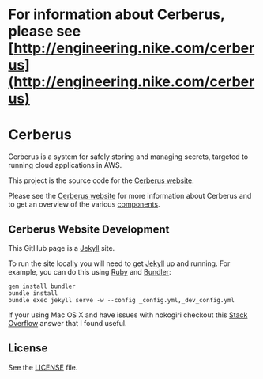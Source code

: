 
# For information about Cerberus, please see [http://engineering.nike.com/cerberus](http://engineering.nike.com/cerberus)

# Cerberus

Cerberus is a system for safely storing and managing secrets, targeted to running cloud 
applications in AWS.

This project is the source code for the [Cerberus website](http://engineering.nike.com/cerberus).

Please see the [Cerberus website](http://engineering.nike.com/cerberus) for more information
about Cerberus and to get an overview of the 
various [components](http://engineering.nike.com/cerberus/components/).

## Cerberus Website Development

This GitHub page is a [Jekyll](https://jekyllrb.com/) site.

To run the site locally you will need to get [Jekyll](https://jekyllrb.com/docs/installation/) up and running. For
example, you can do this using [Ruby](https://www.ruby-lang.org/en/documentation/installation/) and
[Bundler](http://bundler.io/):

```
gem install bundler
bundle install
bundle exec jekyll serve -w --config _config.yml,_dev_config.yml 
```

If your using Mac OS X and have issues with nokogiri checkout this [Stack Overflow](https://stackoverflow.com/questions/37711814/error-installing-rails-on-os-x-el-capitan/39929160#39929160) answer that I found useful.

## License

See the [LICENSE](https://github.com/Nike-Inc/cerberus/blob/master/LICENSE.md) file.
